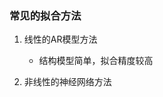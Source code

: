 

### 常见的拟合方法

1. 线性的AR模型方法

    - 结构模型简单，拟合精度较高


2. 非线性的神经网络方法












































